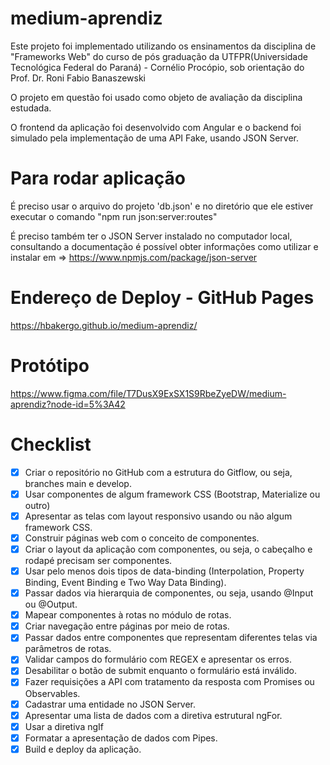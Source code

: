 # medium-aprendiz
Este projeto foi implementado utilizando os ensinamentos da disciplina de "Frameworks Web" do curso de pós graduação da UTFPR(Universidade Tecnológica Federal do Paraná) - Cornélio Procópio, sob orientação do Prof. Dr. Roni Fabio Banaszewski 

O projeto em questão foi usado como objeto de avaliação da disciplina estudada.

O frontend da aplicação foi desenvolvido com Angular e o backend foi simulado pela implementação de uma API Fake, usando JSON Server.

# Para rodar aplicação
É preciso usar o arquivo do projeto 'db.json' e no diretório que ele estiver executar o comando "npm run json:server:routes"

É preciso também ter o JSON Server instalado no computador local, consultando a documentação é possível obter informações como utilizar e instalar em => https://www.npmjs.com/package/json-server

# Endereço de Deploy - GitHub Pages
https://hbakergo.github.io/medium-aprendiz/

# Protótipo
https://www.figma.com/file/T7DusX9ExSX1S9RbeZyeDW/medium-aprendiz?node-id=5%3A42

# Checklist

- [x] Criar o repositório no GitHub com a estrutura do Gitflow, ou seja, branches main e develop.
- [x] Usar componentes de algum framework CSS (Bootstrap, Materialize ou outro)
- [x] Apresentar as telas com layout responsivo usando ou não algum framework CSS.
- [x] Construir páginas web com o conceito de componentes.
- [x] Criar o layout da aplicação com componentes, ou seja, o cabeçalho e rodapé precisam ser componentes.
- [x] Usar pelo menos dois tipos de data-binding (Interpolation, Property Binding, Event Binding e Two Way Data Binding).
- [x] Passar dados via hierarquia de componentes, ou seja, usando @Input ou @Output.
- [x] Mapear componentes à rotas no módulo de rotas.
- [x] Criar navegação entre páginas por meio de rotas.
- [x] Passar dados entre componentes que representam diferentes telas via parâmetros de rotas.
- [x] Validar campos do formulário com REGEX e apresentar os erros.
- [x] Desabilitar o botão de submit enquanto o formulário está inválido.
- [x] Fazer requisições a API com tratamento da resposta com Promises ou Observables.
- [x] Cadastrar uma entidade no JSON Server.
- [x] Apresentar uma lista de dados com a diretiva estrutural ngFor.
- [x] Usar a diretiva ngIf
- [x] Formatar a apresentação de dados com Pipes.
- [x] Build e deploy da aplicação.
